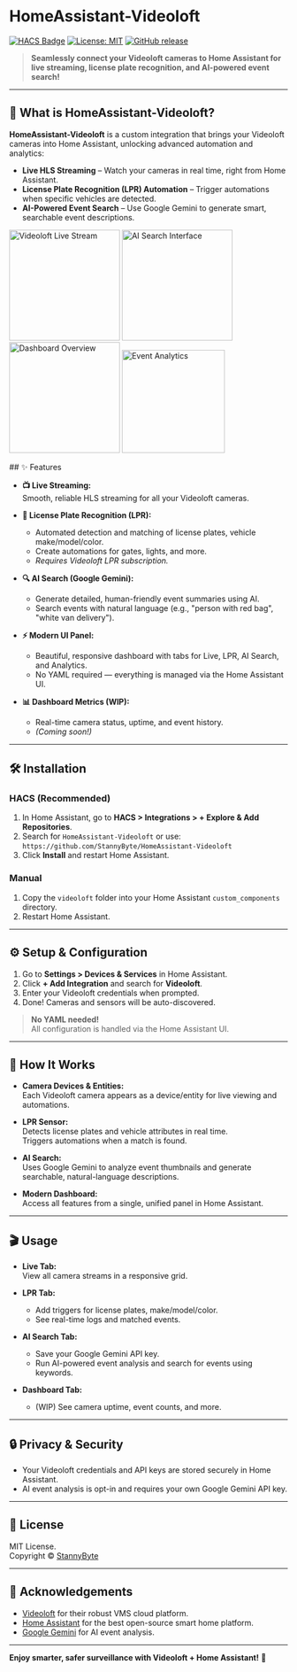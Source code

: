 # HomeAssistant-Videoloft

[![HACS Badge](https://img.shields.io/badge/HACS-Default-blue.svg)](https://hacs.xyz)
[![License: MIT](https://img.shields.io/badge/License-MIT-yellow.svg)](LICENSE)
[![GitHub release](https://img.shields.io/github/release/StannyByte/HomeAssistant-Videoloft.svg)](https://github.com/StannyByte/HomeAssistant-Videoloft/releases)

> **Seamlessly connect your Videoloft cameras to Home Assistant for live streaming, license plate recognition, and AI-powered event search!**

---

## 🚀 What is HomeAssistant-Videoloft?

**HomeAssistant-Videoloft** is a custom integration that brings your Videoloft cameras into Home Assistant, unlocking advanced automation and analytics:

- **Live HLS Streaming** – Watch your cameras in real time, right from Home Assistant.
- **License Plate Recognition (LPR) Automation** – Trigger automations when specific vehicles are detected.
- **AI-Powered Event Search** – Use Google Gemini to generate smart, searchable event descriptions.
<p align="left">
  <img src="https://github.com/user-attachments/assets/f22512e9-c72b-448c-b6ed-1a6a5aa89182" alt="Videoloft Live Stream" width="200">
  <img src="https://github.com/user-attachments/assets/c9e56adb-4491-4eef-abc9-4c7a45fe463c" alt="AI Search Interface" width="200">
  <img src="https://github.com/user-attachments/assets/a4912f1e-160f-4e88-b086-743d9dd56eed" alt="Dashboard Overview" width="200">
  <img src="https://github.com/user-attachments/assets/bda51a1c-84cd-482c-828d-87cb0d2e54be" alt="Event Analytics" width="186">
</p>
## ✨ Features

- **📺 Live Streaming:**  
  Smooth, reliable HLS streaming for all your Videoloft cameras.

- **🚗 License Plate Recognition (LPR):**  
  - Automated detection and matching of license plates, vehicle make/model/color.
  - Create automations for gates, lights, and more.
  - *Requires Videoloft LPR subscription.*

- **🔍 AI Search (Google Gemini):**  
  - Generate detailed, human-friendly event summaries using AI.
  - Search events with natural language (e.g., "person with red bag", "white van delivery").

- **⚡ Modern UI Panel:**  
  - Beautiful, responsive dashboard with tabs for Live, LPR, AI Search, and Analytics.
  - No YAML required — everything is managed via the Home Assistant UI.

- **📊 Dashboard Metrics (WIP):**  
  - Real-time camera status, uptime, and event history.
  - *(Coming soon!)*

---

## 🛠️ Installation

### HACS (Recommended)

1. In Home Assistant, go to **HACS > Integrations > + Explore & Add Repositories**.
2. Search for `HomeAssistant-Videoloft` or use:  
   `https://github.com/StannyByte/HomeAssistant-Videoloft`
3. Click **Install** and restart Home Assistant.

### Manual

1. Copy the `videoloft` folder into your Home Assistant `custom_components` directory.
2. Restart Home Assistant.

---

## ⚙️ Setup & Configuration

1. Go to **Settings > Devices & Services** in Home Assistant.
2. Click **+ Add Integration** and search for **Videoloft**.
3. Enter your Videoloft credentials when prompted.
4. Done! Cameras and sensors will be auto-discovered.

> **No YAML needed!**  
> All configuration is handled via the Home Assistant UI.

---

## 🧠 How It Works

- **Camera Devices & Entities:**  
  Each Videoloft camera appears as a device/entity for live viewing and automations.

- **LPR Sensor:**  
  Detects license plates and vehicle attributes in real time.  
  Triggers automations when a match is found.

- **AI Search:**  
  Uses Google Gemini to analyze event thumbnails and generate searchable, natural-language descriptions.

- **Modern Dashboard:**  
  Access all features from a single, unified panel in Home Assistant.

---

## 🎬 Usage

- **Live Tab:**  
  View all camera streams in a responsive grid.

- **LPR Tab:**  
  - Add triggers for license plates, make/model/color.
  - See real-time logs and matched events.

- **AI Search Tab:**  
  - Save your Google Gemini API key.
  - Run AI-powered event analysis and search for events using keywords.

- **Dashboard Tab:**  
  - (WIP) See camera uptime, event counts, and more.

---

## 🔒 Privacy & Security

- Your Videoloft credentials and API keys are stored securely in Home Assistant.
- AI event analysis is opt-in and requires your own Google Gemini API key.

---

## 📝 License

MIT License.  
Copyright © [StannyByte](https://github.com/StannyByte)

---

## 🙏 Acknowledgements

- [Videoloft](https://videoloft.com) for their robust VMS cloud platform.
- [Home Assistant](https://www.home-assistant.io/) for the best open-source smart home platform.
- [Google Gemini](https://ai.google.dev/gemini-api/docs) for AI event analysis.

---

**Enjoy smarter, safer surveillance with Videoloft + Home Assistant!** 🚀
